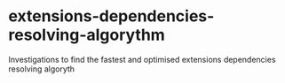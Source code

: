 # extensions-dependencies-resolving-algorythm
Investigations to find the fastest and optimised extensions dependencies resolving algoryth
